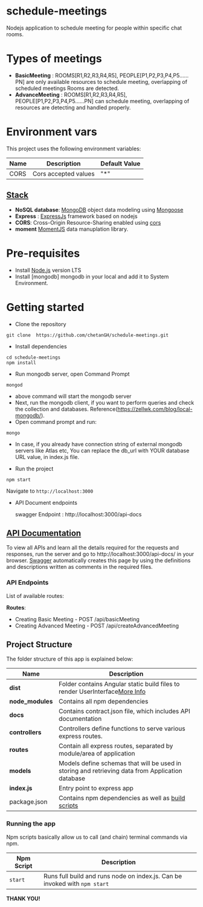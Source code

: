 # schedule-meetings
Nodejs application to schedule meeting for people within specific chat rooms.

# Types of meetings
- **BasicMeeting** : ROOMS[R1,R2,R3,R4,R5], PEOPLE[P1,P2,P3,P4,P5...... PN]  are only available resources to schedule meeting, overlapping of scheduled meetings Rooms are detected.
- **AdvanceMeeting** : ROOMS[R1,R2,R3,R4,R5], PEOPLE[P1,P2,P3,P4,P5......PN]  can schedule meeting, overlapping of resources are detecting and handled properly.

# Environment vars
This project uses the following environment variables:

| Name                          | Description                         | Default Value                                  |
| ----------------------------- | ------------------------------------| -----------------------------------------------|
|       CORS                    | Cors accepted values                | "*"                                            |

## [Stack](#stack)

<!-- FEATURES:START -->
- **NoSQL database**: [MongoDB](https://www.mongodb.com/) object data modeling using [Mongoose](https://mongoosejs.com/)
- **Express** : [ExpressJs](http://expressjs.com/) framework based on nodejs
- **CORS**: Cross-Origin Resource-Sharing enabled using [cors](https://github.com/expressjs/cors)
- **moment** [MomentJS](https://momentjs.com/) data manuplation library.
<!-- FEATURES:END -->

# Pre-requisites
- Install [Node.js](https://nodejs.org/en/) version LTS
- Install [mongodb] mongodb in your local and add it to System Environment.


# Getting started
- Clone the repository
```
git clone  https://github.com/chetanGH/schedule-meetings.git
```
- Install dependencies
```
cd schedule-meetings
npm install

```
- Run mongodb server, open Command Prompt
```
mongod
```
- above command will start the mongodb server
- Next, run the mongodb client, if you want to perform queries and check the collection and databases. Reference(https://zellwk.com/blog/local-mongodb/).
- Open command prompt and run:
```
mongo
```

- In case, if you already have connection string of external mongodb servers like Atlas etc, You can replace the db_url with YOUR database URL value, in index.js file.  

- Run the project
```
npm start
```
  Navigate to `http://localhost:3000`

- API Document endpoints

  swagger Endpoint : http://localhost:3000/api-docs 


## [API Documentation](#api-documentation)

To view all APIs and learn all the details required for the requests and responses, run the server and go to http://localhost:3000/api-docs/ in your browser. [Swagger](https://swagger.io/) automatically creates this page by using the definitions and descriptions written as comments in the required files.

### API Endpoints

List of available routes:  
  
**Routes**:
- Creating Basic Meeting - POST /api/basicMeeting
- Creating Advanced Meeting - POST /api/createAdvancedMeeting
## Project Structure
The folder structure of this app is explained below:

| Name | Description |
| ------------------------ | -------------------------------------------------------------------------------------------------|
| **dist**                 | Folder contains Angular static build files to render UserInterface[More Info](https://github.com/chetanGH/MeetingSchedule-Client) |
| **node_modules**         | Contains all  npm dependencies                                                                   |
| **docs**                 | Contains  contract.json file, which includes API documentation                                   |
| **controllers**          | Controllers define functions to serve various express routes.                                    |
| **routes**               | Contain all express routes, separated by module/area of application                              |
| **models**               | Models define schemas that will be used in storing and retrieving data from Application database |
| **index.js**             | Entry point to express app                                                                       |
| package.json             | Contains npm dependencies as well as [build scripts](#what-if-a-library-isnt-on-definitelytyped) | 

### Running the app
Npm scripts basically allow us to call (and chain) terminal commands via npm.

| Npm Script | Description  |
| ------------------------- | ------------------------------------------------------------------------------------------------- |
| `start`                   | Runs full build and runs node on  index.js. Can be invoked with `npm start`                       |


**THANK YOU!**
